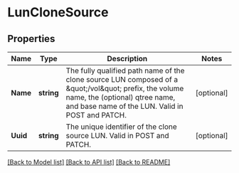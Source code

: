 # LunCloneSource

## Properties

Name | Type | Description | Notes
------------ | ------------- | ------------- | -------------
**Name** | **string** | The fully qualified path name of the clone source LUN composed of a \&quot;/vol\&quot; prefix, the volume name, the (optional) qtree name, and base name of the LUN. Valid in POST and PATCH.  | [optional] 
**Uuid** | **string** | The unique identifier of the clone source LUN. Valid in POST and PATCH.  | [optional] 

[[Back to Model list]](../README.md#documentation-for-models) [[Back to API list]](../README.md#documentation-for-api-endpoints) [[Back to README]](../README.md)


